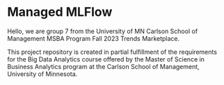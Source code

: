 # Managed MLFlow

Hello, we are group 7 from the University of MN Carlson School of Management MSBA Program Fall 2023 Trends Marketplace.




This project repository is created in partial fulfillment of the requirements for the Big Data Analytics course offered by the Master of Science in Business Analytics program at the Carlson School of Management, University of Minnesota.

